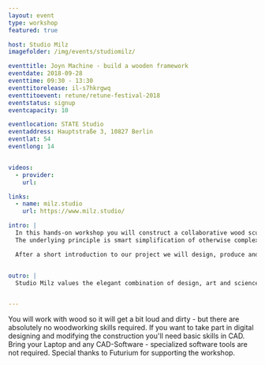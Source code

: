 ```yaml
---
layout: event
type: workshop
featured: true

host: Studio Milz
imagefolder: /img/events/studiomilz/

eventtitle: Joyn Machine - build a wooden framework
eventdate: 2018-09-28
eventtime: 09:30 - 13:30
eventtitorelease: il-s7hkrgwq
eventtitoevent: retune/retune-festival-2018
eventstatus: signup
eventcapacity: 10

eventlocation: STATE Studio
eventaddress: Hauptstraße 3, 10827 Berlin
eventlat: 54
eventlong: 14


videos:
  - provider:
    url:

links:
  - name: milz.studio
    url: https://www.milz.studio/

intro: |
  In this hands-on workshop you will construct a collaborative wood sculpture with the Joyn Machine – an interactive tool that enables the design of wooden framework constructions and their semi-automated production. 
  The underlying principle is smart simplification of otherwise complex processes - thereby taking mobile and fast production processes of wooden structures to the next level.

  After a short introduction to our project we will design, produce and build simple constructions on site for the Retune Closing night to launch a spatial experiment.


outro: |
  Studio Milz values the elegant combination of design, art and science. They love to work on imaginative ideas which merge the digital and physical world and require an interdisciplinary path. By using the contrast of low and high-tech they are establishing a unique vision of communication in three dimensional space. The working process combines specialists in multiple disciplines like communication and interaction design, software and interface design, rapid manufacturing, physical and electronic engineering. Using this creative skill set, Studio Milz has gained a deep understanding of developing bespoke projects. They envision, design and produce.


---
```


You will work with wood so it will get a bit loud and dirty - but there are absolutely no woodworking skills required.
If you want to take part in digital designing and modifying the construction you'll need basic skills in CAD.
Bring your Laptop and any CAD-Software - specialized software tools are not required. Special thanks to Futurium for supporting the workshop.
